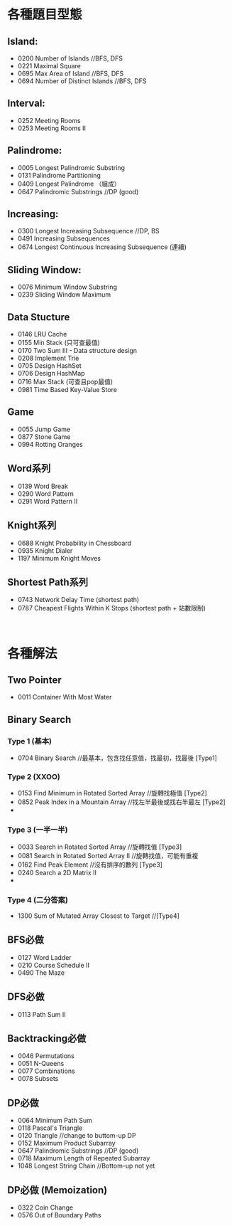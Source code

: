 # 各種題目型態

## Island: 
- 0200  Number of Islands          //BFS, DFS
- 0221  Maximal Square
- 0695  Max Area of Island         //BFS, DFS
- 0694  Number of Distinct Islands //BFS, DFS

## Interval:
- 0252  Meeting Rooms
- 0253  Meeting Rooms II

## Palindrome:
- 0005  Longest Palindromic Substring
- 0131  Palindrome Partitioning
- 0409  Longest Palindrome （組成）
- 0647  Palindromic Substrings //DP (good)

## Increasing:
- 0300  Longest Increasing Subsequence //DP, BS 
- 0491  Increasing Subsequences
- 0674  Longest Continuous Increasing Subsequence (連續)

## Sliding Window: 
- 0076  Minimum Window Substring
- 0239  Sliding Window Maximum

## Data Stucture 
- 0146  LRU Cache
- 0155  Min Stack (只可查最值)
- 0170  Two Sum III - Data structure design
- 0208  Implement Trie
- 0705  Design HashSet
- 0706  Design HashMap
- 0716  Max Stack (可查且pop最值)
- 0981  Time Based Key-Value Store

## Game
- 0055  Jump Game
- 0877  Stone Game
- 0994  Rotting Oranges 

## Word系列
- 0139  Word Break
- 0290  Word Pattern
- 0291  Word Pattern II

## Knight系列
- 0688  Knight Probability in Chessboard
- 0935  Knight Dialer
- 1197  Minimum Knight Moves  

## Shortest Path系列
- 0743  Network Delay Time (shortest path)
- 0787  Cheapest Flights Within K Stops (shortest path + 站數限制)

<br>

# 各種解法

## Two Pointer
- 0011  Container With Most Water

## Binary Search 

### Type 1 (基本)
- 0704  Binary Search  //最基本，包含找任意值，找最初，找最後 [Type1]

### Type 2 (XXOO)
- 0153  Find Minimum in Rotated Sorted Array //旋轉找極值 [Type2]
- 0852  Peak Index in a Mountain Array //找左半最後或找右半最左 [Type2]
- 
### Type 3 (一半一半)
- 0033  Search in Rotated Sorted Array //旋轉找值 [Type3]
- 0081  Search in Rotated Sorted Array II //旋轉找值，可能有重複
- 0162  Find Peak Element //沒有排序的數列 [Type3]
- 0240  Search a 2D Matrix II
- 
### Type 4 (二分答案)
- 1300  Sum of Mutated Array Closest to Target //[Type4]


## BFS必做
- 0127  Word Ladder
- 0210  Course Schedule II
- 0490  The Maze


## DFS必做
- 0113  Path Sum II

## Backtracking必做
- 0046  Permutations
- 0051  N-Queens
- 0077  Combinations
- 0078  Subsets

## DP必做
- 0064  Minimum Path Sum
- 0118  Pascal's Triangle
- 0120  Triangle   //change to buttom-up DP
- 0152  Maximum Product Subarray
- 0647  Palindromic Substrings //DP (good)
- 0718  Maximum Length of Repeated Subarray
- 1048  Longest String Chain //Bottom-up not yet

## DP必做 (Memoization)
- 0322  Coin Change
- 0576  Out of Boundary Paths

